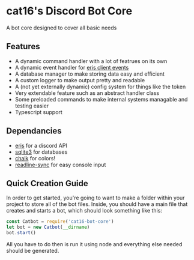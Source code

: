 # cat16's Discord Bot Core
A bot core designed to cover all basic needs
## Features
 - A dynamic command handler with a lot of featrues on its own
 - A dynamic event handler for [eris client events](https://abal.moe/Eris/docs/Client)
 - A database manager to make storing data easy and efficient
 - A custom logger to make output pretty and readable
 - A (not yet externally dynamic) config system for things like the token
 - Very extendable feature such as an abstract handler class
 - Some preloaded commands to make internal systems managable and testing easier
 - Typescript support
## Dependancies
 - [eris](https://github.com/abalabahaha/eris) for a discord API
 - [sqlite3](https://github.com/mapbox/node-sqlite3) for databases
 - [chalk](https://github.com/chalk/chalk) for colors!
 - [readline-sync](https://github.com/anseki/readline-sync) for easy console input
## Quick Creation Guide
In order to get started, you're going to want to make a folder within your project to store all of the bot files.
Inside, you should have a main file that creates and starts a bot, which should look something like this:
```js
const Catbot = require('cat16-bot-core')
let bot = new Catbot(__dirname)
bot.start()
```
All you have to do then is run it using node and everything else needed should be generated.
